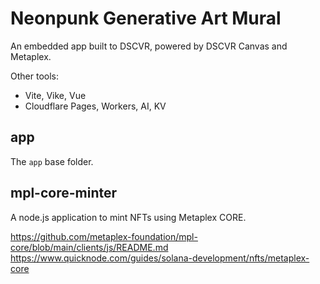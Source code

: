 # Neonpunk Generative Art Mural
An embedded app built to DSCVR, powered by DSCVR Canvas and Metaplex.

Other tools:
- Vite, Vike, Vue
- Cloudflare Pages, Workers, AI, KV

## app
The `app` base folder.

## mpl-core-minter
A node.js application to mint NFTs using Metaplex CORE.


https://github.com/metaplex-foundation/mpl-core/blob/main/clients/js/README.md  
https://www.quicknode.com/guides/solana-development/nfts/metaplex-core
